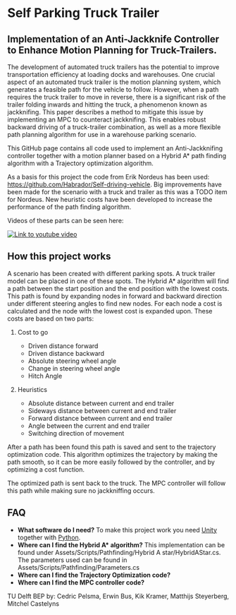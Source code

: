 # Self Parking Truck Trailer

## Implementation of an Anti-Jackknife Controller to Enhance Motion Planning for Truck-Trailers.

The development of automated truck trailers has the potential to improve transportation efficiency at loading docks and 
warehouses. One crucial aspect of an automated truck trailer is the motion planning system, which generates a feasible 
path for the vehicle to follow. However, when a path requires the truck trailer to move in reverse, there is a 
significant risk of the trailer folding inwards and hitting the truck, a phenomenon known as jackknifing. This paper 
describes a method to mitigate this issue by implementing an MPC to counteract jackknifing. This enables robust backward
driving of a truck-trailer combination, as well as a more flexible path planning algorithm for use in a warehouse 
parking scenario.

This GitHub page contains all code used to implement an Anti-Jackknifing controller together with a motion planner based 
on a Hybrid A* path finding algorithm with a Trajectory optimization algorithm.

As a basis for this project the code from Erik Nordeus has been used: https://github.com/Habrador/Self-driving-vehicle.
Big improvements have been made for the scenario with a truck and trailer as this was a TODO item for Nordeus. New 
heuristic costs have been developed to increase the performance of the path finding algorithm. 

Videos of these parts can be seen here:

[![Link to youtube video](https://img.youtube.com/vi/L591fS51F4I/0.jpg)](https://www.youtube.com/watch?v=L591fS51F4I)


## How this project works

A scenario has been created with different parking spots. A truck trailer model can be placed in one of these spots.
The Hybrid A* algorithm will find a path between the start position and the end position with the lowest costs. This 
path is found by expanding nodes in forward and backward direction under different steering angles to find new nodes. 
For each node a cost is calculated and the node with the lowest cost is expanded upon. These costs are based on two parts:
1. Cost to go
   - Driven distance forward
   - Driven distance backward
   - Absolute steering wheel angle
   - Change in steering wheel angle
   - Hitch Angle

2. Heuristics
   - Absolute distance between current and end trailer
   - Sideways distance between current and end trailer
   - Forward distance between current and end trailer
   - Angle between the current and end trailer
   - Switching direction of movement

After a path has been found this path is saved and sent to the trajectory optimization code. This algorithm optimizes
the trajectory by making the path smooth, so it can be more easily followed by the controller, and by optimizing a cost
function.

The optimized path is sent back to the truck. The MPC controller will follow this path while making sure no jackkniffing 
occurs.

## FAQ 

* **What software do I need?** To make this project work you need [Unity](https://unity.com/) together with 
[Python](https://www.python.org/). 
* **Where can I find the Hybrid A\* algorithm?**  This implementation can be found under 
Assets/Scripts/Pathfinding/Hybrid A star/HybridAStar.cs. The parameters used can be found in 
Assets/Scripts/Pathfinding/Parameters.cs
* **Where can I find the Trajectory Optimization code?**
* **Where can I find the MPC controller code?** 


TU Delft BEP by:
Cedric Pelsma, Erwin Bus, Kik Kramer, Matthijs Steyerberg, Mitchel Castelyns
